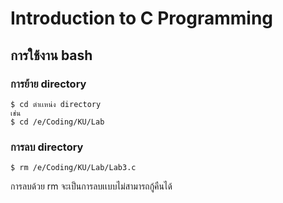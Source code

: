 # Introduction to C Programming

## การใช้งาน bash

### การย้าย directory

```
$ cd ตำเเหน่ง directory
เช่น
$ cd /e/Coding/KU/Lab
```

### การลบ directory

```
$ rm /e/Coding/KU/Lab/Lab3.c
```
การลบด้วย rm จะเป็นการลบเเบบไม่สามารถกู้คืนได้